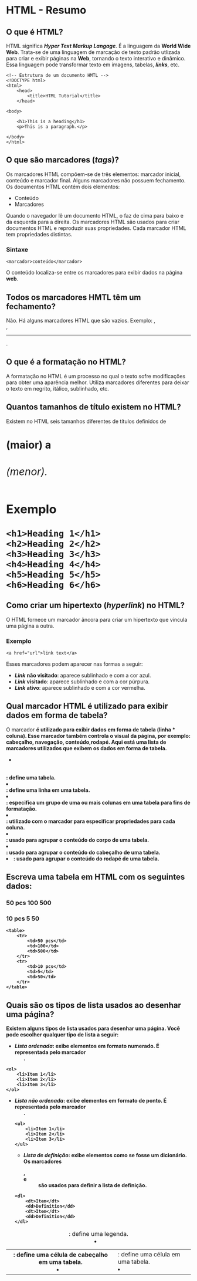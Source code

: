 # HTML - Resumo

## O que é HTML?
HTML significa ***Hyper Text Markup Langage***. É a linguagem da **World Wide Web**. Trata-se de uma linguagem de marcação de texto padrão utlizada para criar e exibir páginas na **Web**, tornando o texto interativo e dinâmico. Essa linguagem pode transformar texto em imagens, tabelas, ***links***, etc.

```
<!-- Estrutura de um documento HMTL -->
<!DOCTYPE html>
<html>
    <head>
        <title>HTML Tutorial</title>
    </head>

<body>

    <h1>This is a heading</h1>
    <p>This is a paragraph.</p>

</body>
</html>
```

## O que são marcadores (***tags***)?
Os marcadores HTML compõem-se de três elementos: marcador inicial, conteúdo e marcador final. Alguns marcadores não possuem fechamento. Os documentos HTML contém dois elementos:

* Conteúdo
* Marcadores

Quando o navegador lê um documento HTML, o faz de cima para baixo e da esquerda para a direita. Os marcadores HTML são usados para criar documentos HTML e reproduzir suas propriedades. Cada marcador HTML tem propriedades distintas.

### Sintaxe

```
<marcador>conteúdo</marcador>
```

O conteúdo localiza-se entre os marcadores para exibir dados na página **web**.

## Todos os marcadores HMTL têm um fechamento?
Não. Há alguns marcadores HTML que são vazios. Exemplo: **<img>**, **<br>**, **<hr>**.

## O que é a formatação no HTML?
A formatação no HTML é um processo no qual o texto sofre modificações para obter uma aparência melhor. Utiliza marcadores diferentes para deixar o texto em negrito, itálico, sublinhado, etc.

## Quantos tamanhos de título existem no HTML?
Existem no HTML seis tamanhos diferentes de títulos definidos de **<h1>** (maior) a **<h6>** (menor).

### Exemplo

```
<h1>Heading 1</h1>
<h2>Heading 2</h2>
<h3>Heading 3</h3>
<h4>Heading 4</h4>
<h5>Heading 5</h5>
<h6>Heading 6</h6>
```

## Como criar um hipertexto (***hyperlink***) no HTML?
O HTML fornece um marcador âncora para criar um hipertexto que vincula uma página a outra.

### Exemplo

```
<a href="url">link text</a>
```

Esses marcadores podem aparecer nas formas a seguir:

* ***Link*** **não visitado**: aparece sublinhado e com a cor azul.
* ***Link*** **visitado**: aparece sublinhado e com a cor púrpura.
* ***Link*** **ativo**: aparece sublinhado e com a cor vermelha.

## Qual marcador HTML é utilizado para exibir dados em forma de tabela?
O marcador **<table>** é utilizado para exibir dados em forma de tabela (linha * coluna). Esse marcador também controla o visual da página, por exemplo: cabeçalho, navegação, conteúdo,rodapé. Aqui está uma lista de marcadores utilizados que exibem os dados em forma de tabela.

* ***<table>***: define uma tabela.
* ***<tr>***: define uma linha em uma tabela.
* ***<th>***: define uma célula de cabeçalho em uma tabela.
* ***<td>***: define uma célula em uma tabela.
* ***<caption>***: define uma legenda.
* ***<colgroup>***: especifica um grupo de uma ou mais colunas em uma tabela para fins de formatação.
* ***<col>***: utilizado com o marcador **<colgroup>** para especificar propriedades para cada coluna.
* ***<tbody>***: usado para agrupar o conteúdo do corpo de uma tabela.
* ***<thead>***: usado para agrupar o conteúdo do cabeçalho de uma tabela.
* ***<tfooter>***: usado para agrupar o conteúdo do rodapé de uma tabela.

## Escreva uma tabela em HTML com os seguintes dados:
### 50 pcs 100 500
### 10 pcs 5 50

```
<table>
    <tr>
        <td>50 pcs</td>
        <td>100</td>
        <td>500</td>
    </tr>
    <tr>
        <td>10 pcs</td>
        <td>5</td>
        <td>50</td>
    </tr>
</table>
```

## Quais são os tipos de lista usados ao desenhar uma página?
Existem alguns tipos de lista usados para desenhar uma página. Você pode escolher qualquer tipo de lista a seguir:

* ***Lista ordenada***: exibe elementos em formato numerado. É representada pelo marcador **<ol>**.

```
<ol>
    <li>Item 1</li>
    <li>Item 2</li>
    <li>Item 3</li>
</ol>
```

* ***Lista não ordenada***: exibe elementos em formato de ponto. É representada pelo marcador **<ul>**.

```
<ul>
    <li>Item 1</li>
    <li>Item 2</li>
    <li>Item 3</li>
</ul>
```

* ***Lista de definição***: exibe elementos como se fosse um dicionário. Os marcadores **<dl>**, **<dt>** e **<dd>** são usados para definir a lista de definição.

```
<dl>
    <dt>Item</dt>
    <dd>Definition</dd>
    <dt>Item</dt>
    <dd>Definition</dd>
</dl>
```

